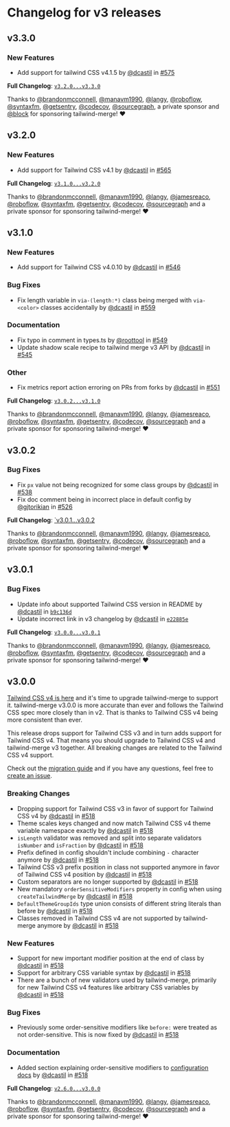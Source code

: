 # Changelog for v3 releases

## v3.3.0

### New Features

- Add support for tailwind CSS v4.1.5 by [@dcastil](https://github.com/dcastil) in [#575](https://github.com/dcastil/tailwind-merge/pull/575)

**Full Changelog**: [`v3.2.0...v3.3.0`](https://github.com/dcastil/tailwind-merge/compare/v3.2.0...v3.3.0)

Thanks to [@brandonmcconnell](https://github.com/brandonmcconnell), [@manavm1990](https://github.com/manavm1990), [@langy](https://github.com/langy), [@roboflow](https://github.com/roboflow), [@syntaxfm](https://github.com/syntaxfm), [@getsentry](https://github.com/getsentry), [@codecov](https://github.com/codecov), [@sourcegraph](https://github.com/sourcegraph), a private sponsor and [@block](https://github.com/block) for sponsoring tailwind-merge! ❤️

## v3.2.0

### New Features

- Add support for Tailwind CSS v4.1 by [@dcastil](https://github.com/dcastil) in [#565](https://github.com/dcastil/tailwind-merge/pull/565)

**Full Changelog**: [`v3.1.0...v3.2.0`](https://github.com/dcastil/tailwind-merge/compare/v3.1.0...v3.2.0)

Thanks to [@brandonmcconnell](https://github.com/brandonmcconnell), [@manavm1990](https://github.com/manavm1990), [@langy](https://github.com/langy), [@jamesreaco](https://github.com/jamesreaco), [@roboflow](https://github.com/roboflow), [@syntaxfm](https://github.com/syntaxfm), [@getsentry](https://github.com/getsentry), [@codecov](https://github.com/codecov), [@sourcegraph](https://github.com/sourcegraph) and a private sponsor for sponsoring tailwind-merge! ❤️

## v3.1.0

### New Features

- Add support for Tailwind CSS v4.0.10 by [@dcastil](https://github.com/dcastil) in [#546](https://github.com/dcastil/tailwind-merge/pull/546)

### Bug Fixes

- Fix length variable in `via-(length:*)` class being merged with `via-<color>` classes accidentally by [@dcastil](https://github.com/dcastil) in [#559](https://github.com/dcastil/tailwind-merge/pull/559)

### Documentation

- Fix typo in comment in types.ts by [@roottool](https://github.com/roottool) in [#549](https://github.com/dcastil/tailwind-merge/pull/549)
- Update shadow scale recipe to tailwind merge v3 API by [@dcastil](https://github.com/dcastil) in [#545](https://github.com/dcastil/tailwind-merge/pull/545)

### Other

- Fix metrics report action erroring on PRs from forks by [@dcastil](https://github.com/dcastil) in [#551](https://github.com/dcastil/tailwind-merge/pull/551)

**Full Changelog**: [`v3.0.2...v3.1.0`](https://github.com/dcastil/tailwind-merge/compare/v3.0.2...v3.1.0)

Thanks to [@brandonmcconnell](https://github.com/brandonmcconnell), [@manavm1990](https://github.com/manavm1990), [@langy](https://github.com/langy), [@jamesreaco](https://github.com/jamesreaco), [@roboflow](https://github.com/roboflow), [@syntaxfm](https://github.com/syntaxfm), [@getsentry](https://github.com/getsentry), [@codecov](https://github.com/codecov), [@sourcegraph](https://github.com/sourcegraph) and a private sponsor for sponsoring tailwind-merge! ❤️

## v3.0.2

### Bug Fixes

- Fix `px` value not being recognized for some class groups by [@dcastil](https://github.com/dcastil) in [#538](https://github.com/dcastil/tailwind-merge/pull/538)
- Fix doc comment being in incorrect place in default config by [@gjtorikian](https://github.com/gjtorikian) in [#526](https://github.com/dcastil/tailwind-merge/pull/526)

**Full Changelog**: [`v3.0.1...v3.0.2](https://github.com/dcastil/tailwind-merge/compare/v3.0.1...v3.0.2)

Thanks to [@brandonmcconnell](https://github.com/brandonmcconnell), [@manavm1990](https://github.com/manavm1990), [@langy](https://github.com/langy), [@jamesreaco](https://github.com/jamesreaco), [@roboflow](https://github.com/roboflow), [@syntaxfm](https://github.com/syntaxfm), [@getsentry](https://github.com/getsentry), [@codecov](https://github.com/codecov), [@sourcegraph](https://github.com/sourcegraph) and a private sponsor for sponsoring tailwind-merge! ❤️

## v3.0.1

### Bug Fixes

- Update info about supported Tailwind CSS version in README by [@dcastil](https://github.com/dcastil) in [`b9c136d`](https://github.com/dcastil/tailwind-merge/commit/b9c136df358ef6012f23bf08258dbf970c0aec43)
- Update incorrect link in v3 changelog by [@dcastil](https://github.com/dcastil) in [`e22885e`](https://github.com/dcastil/tailwind-merge/commit/e22885e41e1661f1493f9bf6fb829cfbe1b50281)

**Full Changelog**: [`v3.0.0...v3.0.1`](https://github.com/dcastil/tailwind-merge/compare/v3.0.0...v3.0.1)

Thanks to [@brandonmcconnell](https://github.com/brandonmcconnell), [@manavm1990](https://github.com/manavm1990), [@langy](https://github.com/langy), [@jamesreaco](https://github.com/jamesreaco), [@roboflow](https://github.com/roboflow), [@syntaxfm](https://github.com/syntaxfm), [@getsentry](https://github.com/getsentry), [@codecov](https://github.com/codecov), [@sourcegraph](https://github.com/sourcegraph) and a private sponsor for sponsoring tailwind-merge! ❤️

## v3.0.0

[Tailwind CSS v4 is here](https://tailwindcss.com/blog/tailwindcss-v4) and it's time to upgrade tailwind-merge to support it. tailwind-merge v3.0.0 is more accurate than ever and follows the Tailwind CSS spec more closely than in v2. That is thanks to Tailwind CSS v4 being more consistent than ever.

This release drops support for Tailwind CSS v3 and in turn adds support for Tailwind CSS v4. That means you should upgrade to Tailwind CSS v4 and tailwind-merge v3 together. All breaking changes are related to the Tailwind CSS v4 support.

Check out the [migration guide](./v2-to-v3-migration.md) and if you have any questions, feel free to [create an issue](https://github.com/dcastil/tailwind-merge/issues/new/choose).

### Breaking Changes

- Dropping support for Tailwind CSS v3 in favor of support for Tailwind CSS v4 by [@dcastil](https://github.com/dcastil) in [#518](https://github.com/dcastil/tailwind-merge/pull/518)
- Theme scales keys changed and now match Tailwind CSS v4 theme variable namespace exactly by [@dcastil](https://github.com/dcastil) in [#518](https://github.com/dcastil/tailwind-merge/pull/518)
- `isLength` validator was removed and split into separate validators `isNumber` and `isFraction` by [@dcastil](https://github.com/dcastil) in [#518](https://github.com/dcastil/tailwind-merge/pull/518)
- Prefix defined in config shouldn't include combining `-` character anymore by [@dcastil](https://github.com/dcastil) in [#518](https://github.com/dcastil/tailwind-merge/pull/518)
- Tailwind CSS v3 prefix position in class not supported anymore in favor of Tailwind CSS v4 position by [@dcastil](https://github.com/dcastil) in [#518](https://github.com/dcastil/tailwind-merge/pull/518)
- Custom separators are no longer supported by [@dcastil](https://github.com/dcastil) in [#518](https://github.com/dcastil/tailwind-merge/pull/518)
- New mandatory `orderSensitiveModifiers` property in config when using `createTailwindMerge` by [@dcastil](https://github.com/dcastil) in [#518](https://github.com/dcastil/tailwind-merge/pull/518)
- `DefaultThemeGroupIds` type union consists of different string literals than before by [@dcastil](https://github.com/dcastil) in [#518](https://github.com/dcastil/tailwind-merge/pull/518)
- Classes removed in Tailwind CSS v4 are not supported by tailwind-merge anymore by [@dcastil](https://github.com/dcastil) in [#518](https://github.com/dcastil/tailwind-merge/pull/518)

### New Features

- Support for new important modifier position at the end of class by [@dcastil](https://github.com/dcastil) in [#518](https://github.com/dcastil/tailwind-merge/pull/518)
- Support for arbitrary CSS variable syntax by [@dcastil](https://github.com/dcastil) in [#518](https://github.com/dcastil/tailwind-merge/pull/518)
- There are a bunch of new validators used by tailwind-merge, primarily for new Tailwind CSS v4 features like arbitrary CSS variables by [@dcastil](https://github.com/dcastil) in [#518](https://github.com/dcastil/tailwind-merge/pull/518)

### Bug Fixes

- Previously some order-sensitive modifiers like `before:` were treated as not order-sensitive. This is now fixed by [@dcastil](https://github.com/dcastil) in [#518](https://github.com/dcastil/tailwind-merge/pull/518)

### Documentation

- Added section explaining order-sensitive modifiers to [configuration docs](../configuration.md#order-sensitive-modifiers) by [@dcastil](https://github.com/dcastil) in [#518](https://github.com/dcastil/tailwind-merge/pull/518)

**Full Changelog**: [`v2.6.0...v3.0.0`](https://github.com/dcastil/tailwind-merge/compare/v2.6.0...v3.0.0)

Thanks to [@brandonmcconnell](https://github.com/brandonmcconnell), [@manavm1990](https://github.com/manavm1990), [@langy](https://github.com/langy), [@jamesreaco](https://github.com/jamesreaco), [@roboflow](https://github.com/roboflow), [@syntaxfm](https://github.com/syntaxfm), [@getsentry](https://github.com/getsentry), [@codecov](https://github.com/codecov), [@sourcegraph](https://github.com/sourcegraph) and a private sponsor for sponsoring tailwind-merge! ❤️
